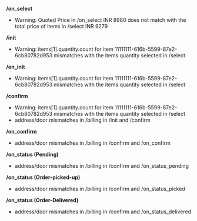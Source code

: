 **/on_select**
- Warning: Quoted Price in /on_select INR 8980 does not match with the total price of items in /select INR 9279

**/init**
- Warning: items[1].quantity.count for item 11111111-616b-5599-87e2-6cb80782d953 mismatches with the items quantity selected in /select

**/on_init**
- Warning: items[1].quantity.count for item 11111111-616b-5599-87e2-6cb80782d953 mismatches with the items quantity selected in /select

**/confirm**
- Warning: items[1].quantity.count for item 11111111-616b-5599-87e2-6cb80782d953 mismatches with the items quantity selected in /select
- address/door mismatches in /billing in /init and /confirm

**/on_confirm**
- address/door mismatches in /billing in /confirm and /on_confirm

**/on_status (Pending)**
- address/door mismatches in /billing in /confirm and /on_status_pending

**/on_status (Order-picked-up)**
- address/door mismatches in /billing in /confirm and /on_status_picked

**/on_status (Order-Delivered)**
- address/door mismatches in /billing in /confirm and /on_status_delivered

